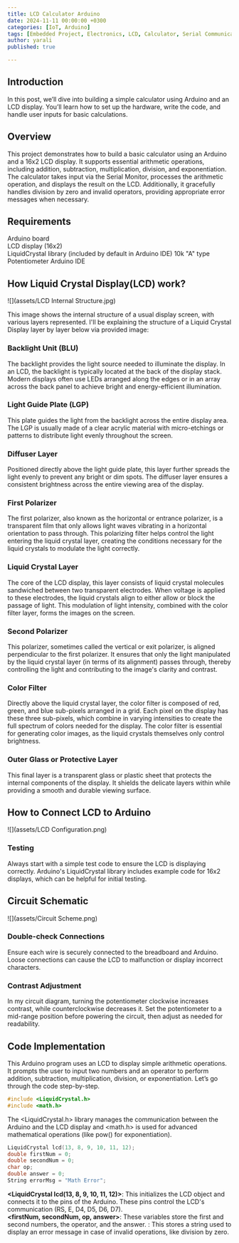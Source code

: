 ```yaml
---
title: LCD Calculator Arduino
date: 2024-11-11 00:00:00 +0300
categories: [IoT, Arduino]
tags: [Embedded Project, Electronics, LCD, Calculator, Serial Communication]   
author: yarali 
published: true

---
```



## Introduction

In this post, we’ll dive into building a simple calculator using Arduino and an LCD display. You’ll learn how to set up the hardware, write the code, and handle user inputs for basic calculations.


## Overview

This project demonstrates how to build a basic calculator using an Arduino and a 16x2 LCD display.   It supports essential arithmetic operations, including addition, subtraction, multiplication, division, and exponentiation. The calculator takes input via the Serial Monitor, processes the arithmetic operation, and displays the result on the LCD. Additionally, it gracefully handles division by zero and invalid operators, providing appropriate error messages when necessary.


## Requirements

Arduino board  
LCD display (16x2)  
LiquidCrystal library (included by default in Arduino IDE) 
10k "A" type Potentiometer
Arduino IDE

## How Liquid Crystal Display(LCD) work?

![](assets/LCD Internal Structure.jpg)


This image shows the internal structure of a usual display screen, with various layers represented. I'll be explaining the structure of a Liquid Crystal Display layer by layer below via provided image:

### Backlight Unit (BLU)  
 The backlight provides the light source needed to illuminate the display. In an LCD, the backlight is typically located at the back of the display stack. Modern displays often use LEDs arranged along the edges or in an array across the back panel to achieve bright and energy-efficient illumination. 

### Light Guide Plate (LGP) 
 This plate guides the light from the backlight across the entire display area. The LGP is usually made of a clear acrylic material with micro-etchings or patterns to distribute light evenly throughout the screen.

### Diffuser Layer
 Positioned directly above the light guide plate, this layer further spreads the light evenly to prevent any bright or dim spots. The diffuser layer ensures a consistent brightness across the entire viewing area of the display.

### First Polarizer
 The first polarizer, also known as the horizontal or entrance polarizer, is a transparent film that only allows light waves vibrating in a horizontal orientation to pass through. This polarizing filter helps control the light entering the liquid crystal layer, creating the conditions necessary for the liquid crystals to modulate the light correctly.

### Liquid Crystal Layer  
 The core of the LCD display, this layer consists of liquid crystal molecules sandwiched between two transparent electrodes. When voltage is applied to these electrodes, the liquid crystals align to either allow or block the passage of light. This modulation of light intensity, combined with the color filter layer, forms the images on the screen.

### Second Polarizer     
 This polarizer, sometimes called the vertical or exit polarizer, is aligned perpendicular to the first polarizer. It ensures that only the light manipulated by the liquid crystal layer (in terms of its alignment) passes through, thereby controlling the light and contributing to the image's clarity and contrast.

### Color Filter  
 Directly above the liquid crystal layer, the color filter is composed of red, green, and blue sub-pixels arranged in a grid. Each pixel on the display has these three sub-pixels, which combine in varying intensities to create the full spectrum of colors needed for the display. The color filter is essential for generating color images, as the liquid crystals themselves only control brightness.

### Outer Glass or Protective Layer 
 This final layer is a transparent glass or plastic sheet that protects the internal components of the display. It shields the delicate layers within while providing a smooth and durable viewing surface.


## How to Connect LCD to Arduino

![](assets/LCD Configuration.png)

### Testing
Always start with a simple test code to ensure the LCD is displaying correctly. Arduino's LiquidCrystal library includes example code for 16x2 displays, which can be helpful for initial testing.


## Circuit Schematic

![](assets/Circuit Scheme.png)

### Double-check Connections
Ensure each wire is securely connected to the breadboard and Arduino. Loose connections can cause the LCD to malfunction or display incorrect characters.

### Contrast Adjustment

In my circuit diagram, turning the potentiometer clockwise increases contrast, while counterclockwise decreases it. Set the potentiometer to a mid-range position before powering the circuit, then adjust as needed for readability.



## Code Implementation  

This Arduino program uses an LCD to display simple arithmetic operations. It prompts the user to input two numbers and an operator to perform addition, subtraction, multiplication, division, or exponentiation. Let’s go through the code step-by-step.  

```C
#include <LiquidCrystal.h>
#include <math.h>
```

The <LiquidCrystal.h> library manages the communication between the Arduino and the LCD display and <math.h> is used for advanced mathematical operations (like pow() for exponentiation).

```C
LiquidCrystal lcd(13, 8, 9, 10, 11, 12);
double firstNum = 0;
double secondNum = 0;
char op;
double answer = 0;
String errorMsg = "Math Error";
```

**<LiquidCrystal lcd(13, 8, 9, 10, 11, 12)>**: This initializes the LCD object and connects it to the pins of the Arduino. These pins control the LCD's communication (RS, E, D4, D5, D6, D7).  
**<firstNum, secondNum, op, answer>**: These variables store the first and second numbers, the operator, and the answer.
**<errorMsg>**: This stores a string used to display an error message in case of invalid operations, like division by zero.










 

